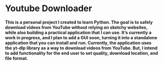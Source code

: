 # Youtube Downloader
<h4>This is a personal project I created to learn Python. The goal is to safely download videos from YouTube without relying on sketchy websites, while also building a practical application that I can use. It’s currently a work in progress, and I plan to add a GUI soon, turning it into a standalone application that you can install and run. Currently, the application uses the yt-dlp library as a way to download videos from YouTube. But, I intend to add functionality for the end user to set quality, download location, and file format. </h4>
